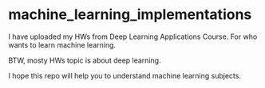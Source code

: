 # machine_learning_implementations
I have uploaded my HWs from Deep Learning Applications Course. For who wants to learn machine learning. 

BTW, mosty HWs topic is about deep learning. 

I hope this repo will help you to understand machine learning subjects.

